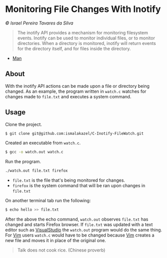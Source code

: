 # Monitoring File Changes With Inotify

*© Israel Pereira Tavares da Silva*

> The inotify API provides a mechanism for monitoring filesystem events. Inotify can be used to monitor individual files, or to monitor directories. When a directory is monitored, inotify will return events for the directory itself, and for files inside the directory.



* [Man](https://man7.org/linux/man-pages/man7/inotify.7.html#EXAMPLES)



## About

With the inotify API actions can be made upon a file or directory being changed. As an example, the program written in `watch.c` watches for changes made to `file.txt` and executes a system command.



## Usage 

Clone the project.

```bash
$ git clone git@github.com:ismalakazel/C-Inotify-FileWatch.git
```

Created an executable from `watch.c`.

```bash
$ gcc -o watch.out watch.c
```

Run the program.

```bash
./watch.out file.txt firefox
```

* `file.txt` is the file that's being monitored for changes.
* `firefox` is the system command that will be ran upon changes in `file.txt`

On another terminal tab run the following:

```bash
$ echo hello >> file.txt
```

After the above the echo command, `watch.out` observes `file.txt` has changed and starts Firefox browser. If `file.txt` was updated with a text editor such as [VisualStudio](www.visualstudio.microsoft.com) the `watch.out` program would do the same thing. For [Vim](www.vim.org) users `watch.c` would have to be changed because [Vim](www.vim.org) creates a new file and moves it in place of the original one.



> Talk does not cook rice. (Chinese proverb) 

